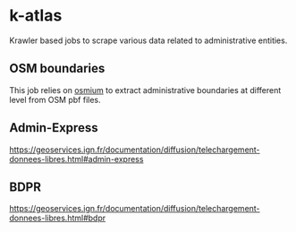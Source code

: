# k-atlas

Krawler based jobs to scrape various data related to administrative entities.

## OSM boundaries

This job relies on [osmium](https://osmcode.org/osmium-tool/) to extract administrative boundaries at different level from OSM pbf files.

## Admin-Express

https://geoservices.ign.fr/documentation/diffusion/telechargement-donnees-libres.html#admin-express

## BDPR

https://geoservices.ign.fr/documentation/diffusion/telechargement-donnees-libres.html#bdpr
